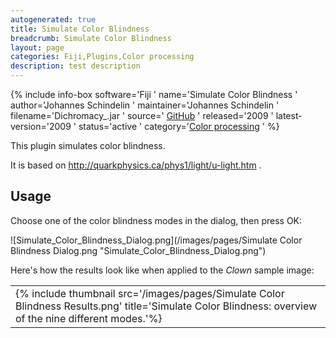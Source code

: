 ```yaml
---
autogenerated: true
title: Simulate Color Blindness
breadcrumb: Simulate Color Blindness
layout: page
categories: Fiji,Plugins,Color processing
description: test description
---
```


{% include info-box software='Fiji ' name='Simulate Color Blindness ' author='Johannes Schindelin ' maintainer='Johannes Schindelin ' filename='Dichromacy\_.jar ' source=' [GitHub](https://github.com/fiji/Dichromacy/blob/8f1cd16a74b89f4761840e9df9e47209afc8dc7c/src/main/java/Daltonize_.java) ' released='2009 ' latest-version='2009 ' status='active ' category='[Color processing](_Category_Color_processing "wikilink") ' %}

This plugin simulates color blindness.

It is based on http://quarkphysics.ca/phys1/light/u-light.htm .

## Usage

Choose one of the color blindness modes in the dialog, then press OK:

![Simulate\_Color\_Blindness\_Dialog.png](/images/pages/Simulate Color Blindness Dialog.png "Simulate_Color_Blindness_Dialog.png")

Here's how the results look like when applied to the *Clown* sample image:

|                                                                                                                                                              |
| ------------------------------------------------------------------------------------------------------------------------------------------------------------ |
| {% include thumbnail src='/images/pages/Simulate Color Blindness Results.png' title='Simulate Color Blindness: overview of the nine different modes.'%} |

  
